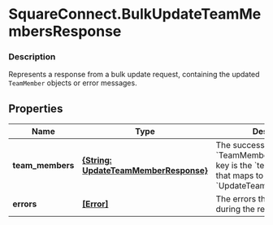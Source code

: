 # SquareConnect.BulkUpdateTeamMembersResponse

### Description

Represents a response from a bulk update request, containing the updated `TeamMember` objects or error messages.

## Properties
Name | Type | Description | Notes
------------ | ------------- | ------------- | -------------
**team_members** | [**{String: UpdateTeamMemberResponse}**](UpdateTeamMemberResponse.md) | The successfully updated &#x60;TeamMember&#x60; objects. Each key is the &#x60;team_member_id&#x60; that maps to the &#x60;UpdateTeamMemberRequest&#x60;. | [optional] 
**errors** | [**[Error]**](Error.md) | The errors that occurred during the request. | [optional] 


